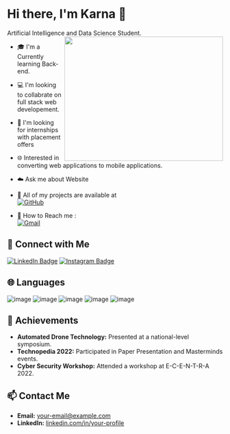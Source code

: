 # Hi there, I'm Karna 👋

Artificial Intelligence and Data Science Student.
<img align="right" width="370" height="290" src="https://i.pinimg.com/originals/47/f0/34/47f0342cec72b800463bf003eac1257e.gif">

- 🎓 I'm a Currently learning Back-end.
- 💻 I'm looking to collabrate on full stack web developement.
- 🌟 I'm looking for internships with placement offers
- 🌐 Interested in converting web applications to mobile applications.
- ☁️ Ask me about Website
- 🌟 All of my projects are available at  
  [![GitHub](https://img.shields.io/badge/GitHub-100000?style=for-the-badge&logo=github&logoColor=white)](https://github.com/Manikandan306?tab=repositories)

- 📧 How to Reach me :
<br /> [![Gmail](https://img.shields.io/badge/Gmail-D14836?style=for-the-badge&logo=gmail&logoColor=white)](mailto:manikandan.sec21@gmail.com)


## 🔗 Connect with Me
[![LinkedIn Badge](https://github.com/user-attachments/assets/2c077c22-a64e-4cbd-8558-3680edf20b4a)](https://www.linkedin.com/in/manikandan306)
[![Instagram Badge](https://github.com/user-attachments/assets/01fd6e71-d0bf-4a2a-a304-3991eea61ec2)](https://www.instagram.com/karna_editor_)


## 🌐 Languages
![image](https://github.com/user-attachments/assets/d1b32f4a-d587-4eaf-bb8c-013d16c1768a)
![image](https://github.com/user-attachments/assets/e9a228f4-ab44-43e7-8225-649a5e835528)
![image](https://github.com/user-attachments/assets/f966f5d6-9337-4ce6-bd4c-a0e621a4ae01)
![image](https://github.com/user-attachments/assets/10b2848d-94be-4498-abac-af2bf50a07a8)
![image](https://github.com/user-attachments/assets/3bad1a33-5e84-497d-8d5e-b070fc57a33f)





## 🎉 Achievements
- **Automated Drone Technology:** Presented at a national-level symposium.
- **Technopedia 2022:** Participated in Paper Presentation and Masterminds events.
- **Cyber Security Workshop:** Attended a workshop at E-C-E-N-T-R-A 2022.

## 📫 Contact Me
- **Email:** [your-email@example.com](mailto:your-email@example.com)
- **LinkedIn:** [linkedin.com/in/your-profile](https://linkedin.com/in/your-profile)
